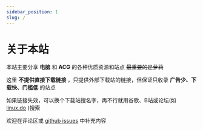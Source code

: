 ```yaml
---
sidebar_position: 1
slug: /
---
```


# 关于本站

本站主要分享 **电脑** 和 **ACG** 的各种优质资源和站点 ~~最重要的是萝莉~~

这里 **不提供直接下载链接** ，只提供外部下载站的链接，但保证只收录 **广告少、下载快、门槛低** 的站点

如果链接失效，可以换个下载站搜名字，再不行就用谷歌、B站或论坛(如 [linux.do](https://linux.do/) )搜索

欢迎在评论区或 [github issues](https://github.com/uoht/uoht.github.io/issues) 中补充内容